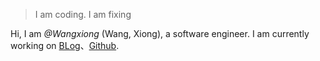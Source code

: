 

> I am coding.
> I am fixing

Hi, I am *@Wangxiong* (Wang, Xiong), a software engineer. I am currently working on [BLog](https://wang.xiong.top)、[Github](http://github.com/wangxiong).



